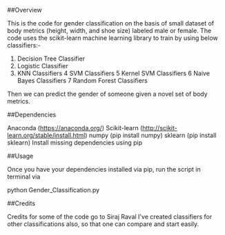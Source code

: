##Overview

This is the code for gender classification on the basis of small dataset of body metrics (height, width, and shoe size) labeled male or female. The code uses the scikit-learn machine learning library to train by using below classifiers:-

1. Decision Tree Classifier 
2. Logistic Classifier
3. KNN Classifiers
4 SVM Classifiers
5 Kernel SVM Classifiers
6 Naive Bayes Classifiers
7 Random Forest Classifiers

Then we can predict the gender of someone given a novel set of body metrics.

##Dependencies

Anaconda (https://anaconda.org/)
Scikit-learn (http://scikit-learn.org/stable/install.html)
numpy (pip install numpy)
sklearn (pip install sklearn)
Install missing dependencies using pip

##Usage

Once you have your dependencies installed via pip, run the script in terminal via

python Gender_Classification.py

##Credits

Credits for some of the code go to Siraj Raval
I've created classifiers for other classifications also, so that one can compare and start easily.
